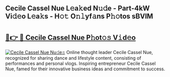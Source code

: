 ## Cecile Cassel Nue L𝚎a𝚔ed N𝚞𝚍e - Part-4kW Vi𝚍𝚎o L𝚎a𝚔s - H𝚘𝚝 O𝚗𝚕yf𝚊ns P𝚑𝚘tos sBVlM

# <h2><a href="http://kf0fyy4.oniu.top/?m=Cecile+Cassel+Nue">🔗👉 🔴 Cecile Cassel Nue P𝚑ot𝚘𝚜 V𝚒d𝚎o</a></h2>

[![Cecile Cassel Nue Nu𝚍e𝚜](https://i.imgur.com/0qMVB7G.gif)](http://kf0fyy4.oniu.top/?m=Cecile+Cassel+Nue)
Online thought leader Cecile Cassel Nue, recognized for sharing dance and lifestyle content, consisting of performances and personal vlogs. Inspiring entrepreneur Cecile Cassel Nue, famed for their innovative business ideas and commitment to success.  
